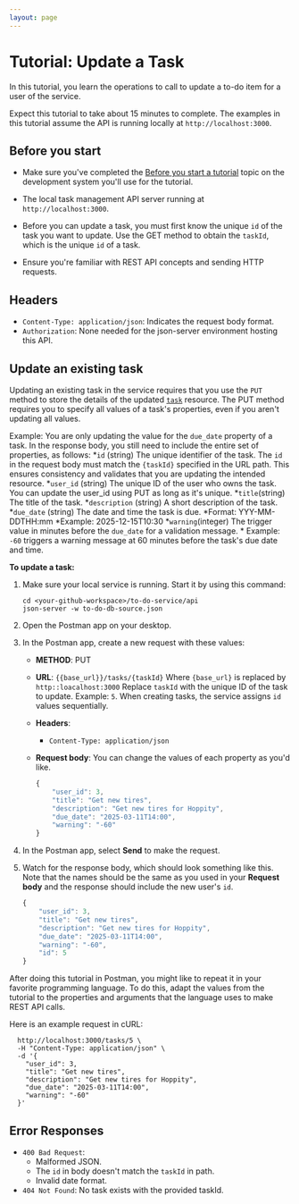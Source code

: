 ```yaml
---
layout: page
---
```


# Tutorial: Update a Task

In this tutorial, you learn the operations to call to
update a to-do item for a user of the service.

Expect this tutorial to take about 15 minutes to complete. The examples in this tutorial assume the API is running locally at `http://localhost:3000`.

## Before you start

* Make sure you've completed the [Before you start a tutorial](../before-you-start-a-tutorial.md) topic on the development system you'll use for the tutorial.

* The local task management API server running at `http://localhost:3000`.

* Before you can update a task, you must first know the unique `id` of the task you want to update. Use the GET method to obtain the `taskId`, which is the unique `id` of a task.

* Ensure you're familiar with REST API concepts and sending HTTP requests.

## Headers

* `Content-Type: application/json`:  Indicates the request body format.
* `Authorization`: None needed for the json-server environment hosting this API.

## Update an existing task

Updating an existing task in the service requires that you use the `PUT` method to store the details of the updated [`task`](../api/task.md) resource. The PUT method requires you to specify all values of a task's properties, even if you aren't updating all values.

Example: You are only updating the value for the `due_date` property of a task. In the response body, you still need to include the entire set of properties, as follows:
*`id` (string) The unique identifier of the task. The `id` in the request body must match the `{taskId}` specified in the URL path. This ensures consistency and validates that you are updating the intended resource.
*`user_id` (string) The unique ID of the user who owns the task. You can update the user_id using PUT as long as it's unique.
*`title`(string) The title of the task.
*`description` (string) A short description of the task.
*`due_date` (string) The date and time the task is due.
    *Format: YYY-MM-DDTHH:mm
    *Example: 2025-12-15T10:30
*`warning`(integer) The trigger value in minutes before the `due_date` for a validation message.
    * Example: `-60` triggers a warning message at 60 minutes before the task's due date and time.

**To update a task:**

1. Make sure your local service is running. Start it by using this command:

    ```shell
    cd <your-github-workspace>/to-do-service/api
    json-server -w to-do-db-source.json
    ```

1. Open the Postman app on your desktop.
1. In the Postman app, create a new request with these values:
    * **METHOD**: PUT
    * **URL**: `{{base_url}}/tasks/{taskId}`
        Where `{base_url}` is replaced by `http::loacalhost:3000`
        Replace `taskId` with the unique ID of the task to update. Example: `5`. When creating tasks, the service assigns `id` values sequentially.
    * **Headers**:
        * `Content-Type: application/json`
    * **Request body**:
        You can change the values of each property as you'd like.

        ```js
        {
            "user_id": 3,
            "title": "Get new tires",
            "description": "Get new tires for Hoppity",
            "due_date": "2025-03-11T14:00",
            "warning": "-60"
        }
        ```

1. In the Postman app, select **Send** to make the request.
1. Watch for the response body, which should look something like this. Note that the names should be the same as you used in your **Request body** and the response should include the new user's `id`.

    ```js
    {
        "user_id": 3,
        "title": "Get new tires",
        "description": "Get new tires for Hoppity",
        "due_date": "2025-03-11T14:00",
        "warning": "-60",
        "id": 5
    }
    ```

After doing this tutorial in Postman, you might like to repeat it in
your favorite programming language. To do this, adapt the values from
the tutorial to the properties and arguments that the language uses to
make REST API calls.

Here is an example request in cURL:

```curl -X PUT \
  http://localhost:3000/tasks/5 \
  -H "Content-Type: application/json" \
  -d '{
    "user_id": 3,
    "title": "Get new tires",
    "description": "Get new tires for Hoppity",
    "due_date": "2025-03-11T14:00",
    "warning": "-60"
  }'
  ```

## Error Responses

* `400 Bad Request`:
    * Malformed JSON.
    * The `id` in body doesn't match the `taskId` in path.
    * Invalid date format.
* `404 Not Found`: No task exists with the provided taskId.
